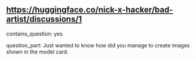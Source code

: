 ## https://huggingface.co/nick-x-hacker/bad-artist/discussions/1

contains_question: yes

question_part: Just wanted to know how did you manage to create images shown in the model card.
